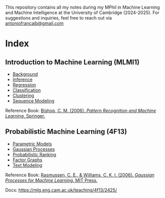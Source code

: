 This repository contains all my notes during my MPhil in Machine Learning and Machine Intelligence at the University of Cambridge (2024-2025). For suggestions and inquiries, feel free to reach out via antoniofrancaib@gmail.com

# Index 

## Introduction to Machine Learning (MLMI1)

- [Background](0-prob-background.md)
- [Inference](1-inference.md)
- [Regression](2-regression.md)
- [Classification](3-classification.md)
- [Clustering](4-clustering.md)
- [Sequence Modeling](5-sequence-modeling.md)

Reference Book: [Bishop, C. M. (2006). _Pattern Recognition and Machine Learning_. Springer.](https://www.microsoft.com/en-us/research/uploads/prod/2006/01/Bishop-Pattern-Recognition-and-Machine-Learning-2006.pdf)

## Probabilistic Machine Learning (4F13)

- [Parametric Models](4F13/1-parametric-models.md)
- [Gaussian Processes](4F13/2-gaussian-processes.md)
- [Probabilistic Ranking](4F13/3-probabilistic-ranking.md)
- [Factor Graphs](4F13/4-factor-graphs.md)
- [Text Modeling](4F13/5-text-modeling.md)

Reference Book: [Rasmussen, C. E., & Williams, C. K. I. (2006). _Gaussian Processes for Machine Learning_. MIT Press.](https://gaussianprocess.org/gpml/)


Docs: https://mlg.eng.cam.ac.uk/teaching/4f13/2425/



